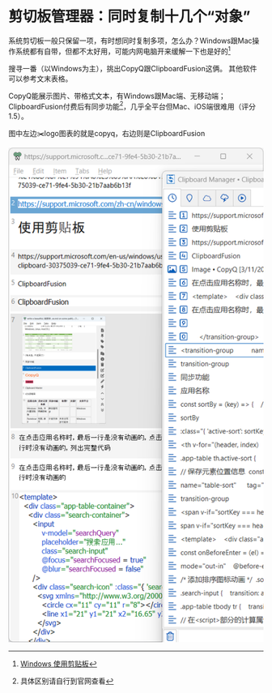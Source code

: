 # 剪切板管理器：同时复制十几个“对象”

系统剪切板一般只保留一项，有时想同时复制多项，怎么办？Windows跟Mac操作系统都有自带，但都不太好用，可能内网电脑开来缓解一下也是好的[^1]

搜寻一番（以Windows为主），挑出CopyQ跟ClipboardFusion这俩。 其他软件可以参考文末表格。

CopyQ能展示图片、带格式文本，有Windows跟Mac端、无移动端；ClipboardFusion付费后有同步功能[^2]，几乎全平台但Mac、iOS端很难用（评分1.5）。

图中左边✂️logo图表的就是copyq，右边则是ClipboardFusion

![CopyQ能展示图片、带格式文本](img_1.png)

[//]: # (怎么搜索图片)

<ClipboardCompare />

<script setup>
    import ClipboardCompare from "./ClipboardCompare.vue";
</script>

[^1]: [Windows 使用剪贴板](https://support.microsoft.com/zh-cn/windows/使用剪贴板-30375039-ce71-9fe4-5b30-21b7aab6b13f)
[^2]: 具体区别请自行到官网查看
